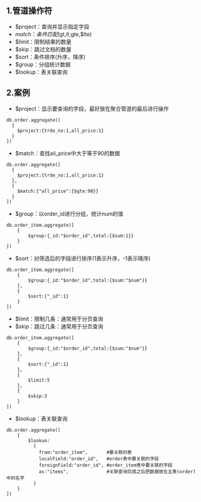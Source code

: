## 1.管道操作符

- $project：查询并显示指定字段
- $match：条件匹配($gt,$lt,$gte,$lte)
- $limit：限制结果的数量
- $skip：跳过文档的数量
- $sort：条件排序(升序，降序)
- $group：分组统计数据
- $lookup：表关联查询

## 2.案例

- $project：显示要查询的字段，最好放在聚合管道的最后进行操作

```mysql
db.order.aggregate([
  {
  	$project:{trde_no:1,all_price:1}                 
  }                   
])
```

- $match：查找aii_price中大于等于90的数据

```mysql
db.order.aggregate([
  {
  	$project:{trde_no:1,all_price:1}                 
  },
  {
  	$match:{"all_price":{$gte:90}}  
  }
])
```

- $group：以order_id进行分组，统计num的值

```mysql
db.order_item.aggregate([
    {
    	$group:{_id:"$order_id",total:{$sum:1}}
    }
])
```

- $sort：对筛选后的字段进行排序(1表示升序，-1表示降序)

```mysql
db.order_item.aggregate([
    {
    	$group:{_id:"$order_id",total:{$sum:"$num"}}
    },
    {
    	$sort:{"_id":1}
    }
])
```

- $limit：限制几条：通常用于分页查询
- $skip：跳过几条：通常用于分页查询

```mysql
db.order_item.aggregate([
    {
    	$group:{_id:"$order_id",total:{$sum:"$num"}}
    },
    {
    	$sort:{"_id":1}
    },
    {
    	$limit:5
    },
    {
    	$skip:3
    }
])
```

- $lookup：表关联查询

```mysql
db.order.aggregate([
    {
    	$lookuo:
    	  {
    		from:"order_item",       #要关联的表
    		localField:"order_id",   #order表中要关联的字段
    		foreignField:"order_id", #order_item表中要关联的字段
    		as:"items",              #关联查询完成之后把数据放在主表(order)中的名字
    	  }
    }
])
```

